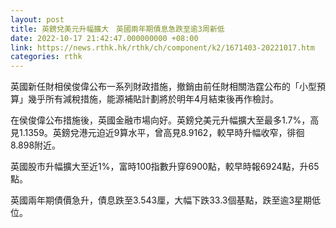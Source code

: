 ```yaml
---
layout: post
title: 英鎊兌美元升幅擴大　英國兩年期債息急跌至逾3周新低
date: 2022-10-17 21:42:47.000000000 +08:00
link: https://news.rthk.hk/rthk/ch/component/k2/1671403-20221017.htm
categories: rthk
---
```


英國新任財相侯俊偉公布一系列財政措施，撤銷由前任財相關浩霆公布的「小型預算」幾乎所有減稅措施，能源補貼計劃將於明年4月結束後再作檢討。

在侯俊偉公布措施後，英國金融市場向好。英鎊兌美元升幅擴大至最多1.7%，高見1.1359。英鎊兌港元迫近9算水平，曾高見8.9162，較早時升幅收窄，徘徊8.898附近。

英國股市升幅擴大至近1%，富時100指數升穿6900點，較早時報6924點，升65點。

英國兩年期債價急升，債息跌至3.543厘，大幅下跌33.3個基點，跌至逾3星期低位。
